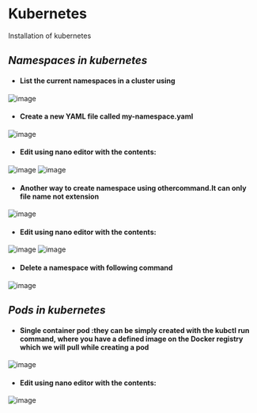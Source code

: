 # Kubernetes
Installation of kubernetes
## *Namespaces in kubernetes*
- #### List the current namespaces in a cluster using
![image](https://user-images.githubusercontent.com/103019032/164165821-57e66cc7-14ad-4633-88d5-18cf691c40f3.png)
- #### Create a new YAML file called my-namespace.yaml
![image](https://user-images.githubusercontent.com/103019032/164191733-c4a9557c-b445-432c-ae97-9a7178b0e20a.png)
- #### Edit using nano editor with the contents:
![image](https://user-images.githubusercontent.com/103019032/164166403-cee4da97-9f8f-4d47-ab53-bdca92767a2c.png)
![image](https://user-images.githubusercontent.com/103019032/164166616-6c9dfa35-cc86-4fae-bf14-0b1cb3846811.png)
- #### Another way to create namespace using othercommand.It can only file name not extension
![image](https://user-images.githubusercontent.com/103019032/164197366-71a6f1a9-934b-4735-82e8-7ff0643ca2e9.png)
- #### Edit using nano editor with the contents:
![image](https://user-images.githubusercontent.com/103019032/164197676-45502de7-3d70-4ea9-809c-5daed01a1df3.png)
![image](https://user-images.githubusercontent.com/103019032/164197788-ee1713f3-a072-4e43-baaa-ffa17cb180f9.png)
- #### Delete a namespace with following command
![image](https://user-images.githubusercontent.com/103019032/164198189-5bdd01cb-03c8-47ff-b809-6cadf47aa7e1.png)
## *Pods in kubernetes*
- #### Single container pod :they can be simply created with the kubctl run command, where you have a defined image on the Docker registry which we will pull while creating a pod
![image](https://user-images.githubusercontent.com/103019032/164209319-c231f254-b46f-4143-a2b5-51b2ac995c66.png)
- #### Edit using nano editor with the contents:
![image](https://user-images.githubusercontent.com/103019032/164211536-8f7da695-af4a-455e-aa7a-a2a9c2623f4d.png)

